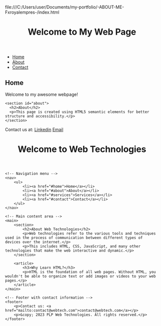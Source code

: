file:///C:/Users/user/Documents/my-portfolio/-ABOUT-ME-Fxroyalempres-/index.html
<!DOCTYPE html>
<html lang="en">

<head>
  <title>My First HTML Page</title>
</head>
<body>
  <header>
    <h1>Welcome to My Web Page</h1>
  </header>
<nav>
    <ul>
      <li><a href="#home">Home</a></li>
      <li><a href="#about">About</a></li>
      <li><a href="#contact">Contact</a></li>
    </ul>
  </nav>

  <main>
    <section id="home">
      <h2>Home</h2>
      <p>Welcome to my awesome webpage!</p>
    </section>

    <section id="about">
      <h2>About</h2>   
      <p>This page is created using HTML5 semantic elements for better structure and accessibility.</p>
    </section>
  </main>

  <footer>
    <p>Contact us at: 
      <a href="https://www.linkedin.com/in/voice-of-reason-njoki-93412021b/" blank_="">Linkedin</a>
      <a href="email to="doreenjoki98@gmail.com" blank_=""> Email </a>
    </p>
  </footer>
</body>

</html>







<!DOCTYPE html>
<html lang="en">
<head>
    <!-- Document metadata -->
    <meta charset="UTF-8">
    <meta name="viewport" content="width=device-width, initial-scale=1.0">
    <title>PLP Web Technologies</title>
</head>
<body>
    <!-- Header section with page title -->
    <header>
        <h1>Welcome to Web Technologies</h1>
    </header>

    <!-- Navigation menu -->
    <nav>
        <ul>
            <li><a href="#home">Home</a></li>
            <li><a href="#about">About</a></li>
            <li><a href="#services">Services</a></li>
            <li><a href="#contact">Contact</a></li>
        </ul>
    </nav>

    <!-- Main content area -->
    <main>
        <section>
            <h2>About Web Technologies</h2>
            <p>Web technologies refer to the various tools and techniques used in the process of communication between different types of devices over the internet.</p>
            <p>This includes HTML, CSS, JavaScript, and many other technologies that make the web interactive and dynamic.</p>
        </section>

        <article>
            <h3>Why Learn HTML?</h3>
            <p>HTML is the foundation of all web pages. Without HTML, you wouldn't be able to organize text or add images or videos to your web pages.</p>
        </article>
    </main>

    <!-- Footer with contact information -->
    <footer>
        <p>Contact us: <a href="mailto:contact@webtech.com">contact@webtech.com</a></p>
        <p>&copy; 2023 PLP Web Technologies. All rights reserved.</p>
    </footer>
</body>
</html>
